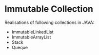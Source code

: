 # Immutable Collection
Realisations of following collections in JAVA: 
* ImmutableLinkedList
* ImmutableArrayList
* Stack
* Queque
